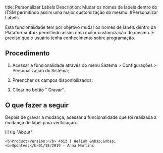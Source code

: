 title: Personalizar Labels
Description: Mudar os nomes de labels dentro do ITSM permitindo assim uma maior customização do mesmo.
#Personalizar Labels

Esta funcionalidade tem por objetivo mudar os nomes de labels dentro da Plataforma 4biz
permitindo assim uma maior customização do mesmo. É preciso que o usuário tenha
conhecimento sobre programação.

Procedimento
----------------

1.  Acessar a funcionalidade através do menu Sistema \> Configurações \>
    Personalização do Sistema;

2.  Preencher os campos disponibilizados;

3.  Clicar no botão " Gravar".

O que fazer a seguir
------------------------

Depois de gravar a mudança, acessar a funcionalidade que foi realizada a mudança
de label para verificação.



!!! tip "About"

    <b>Product/Version:</b> 4biz | Helium &nbsp;&nbsp;
    <b>Updated:</b>01/18/2019 – Anna Martins

